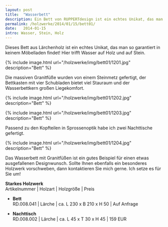 ```yaml
---
layout: post
title:  "Wasserbett"
description: Ein Bett von RUPPERTdesign ist ein echtes Unikat, das man so garantiert in keinem Möbelladen findet! Hier trifft Holz auf Wasser und auf Stein.
permalink: /holzwerke/2014/01/15/bett01/
date:   2014-01-15
intro: Wasser, Stein, Holz
---
```


Dieses Bett aus Lärchenholz ist ein echtes Unikat, 
das man so garantiert in keinem Möbelladen findet! 
Hier trifft Wasser auf Holz und auf Stein.

{% include image.html url="/holzwerke/img/bett01/1201.jpg" description="Bett" %}

Die massiven Granitfüße wurden von einem Steinmetz gefertigt, 
der Bettkasten mit vier Schubladen bietet viel Stauraum und 
der Wasserbettkern großen Liegekomfort.

{% include image.html url="/holzwerke/img/bett01/1202.jpg" description="Bett" %} 

{% include image.html url="/holzwerke/img/bett01/1203.jpg" description="Bett" %}

Passend zu den Kopfteilen in Sprossenoptik habe ich zwei Nachttische gefertigt.

{% include image.html url="/holzwerke/img/bett01/1204.jpg" description="Bett" %}

Das Wasserbett mit Granitfüßen ist ein gutes Beispiel für 
einen etwas ausgefallenen Designwunsch. 
Sollte Ihnen ebenfalls ein besonderes Holzwerk vorschweben, 
dann kontaktieren Sie mich gerne. Ich setze es für Sie um!


**Starkes Holzwerk**   
Artikelnummer \| Holzart \| Holzgröße \| Preis

* **Bett**  
	RD.008.041  \| 	Lärche \| ca. L 230 x B 210 x H  50 \| Auf Anfrage
	
* **Nachttisch**       
	RD.008.002  \| 	Lärche \| ca. L 45 x T 30 x H 45 \| 159 EUR





 

 
 
 

